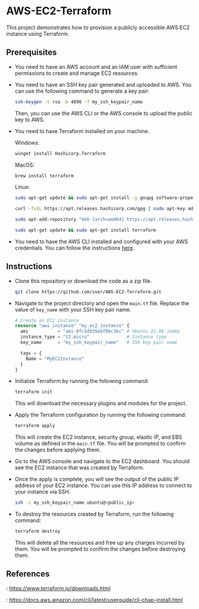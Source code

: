 # AWS-EC2-Terraform

This project demonstrates how to provision a publicly accessible AWS EC2 instance using Terraform.

## Prerequisites

- You need to have an AWS account and an IAM user with sufficient permissions to create and manage EC2 resources.
- You need to have an SSH key pair generated and uploaded to AWS. You can use the following command to generate a key pair:

  ```bash
  ssh-keygen -t rsa -b 4096 -f my_ssh_keypair_name
  ```

  Then, you can use the AWS CLI or the AWS console to upload the public key to AWS.

- You need to have Terraform installed on your machine.

    Windows:

    ```bash
    winget install Hashicorp.Terraform
    ```

    MacOS:

    ```bash
    brew install terraform
    ```

    Linux:

    ```bash
    sudo apt-get update && sudo apt-get install -y gnupg software-properties-common curl
    ```

    ```bash
    curl -fsSL https://apt.releases.hashicorp.com/gpg | sudo apt-key add -
    ```

    ```bash
    sudo apt-add-repository "deb [arch=amd64] https://apt.releases.hashicorp.com $(lsb_release -cs) main"
    ```

    ```bash
    sudo apt-get update && sudo apt-get install terraform
    ```

- You need to have the AWS CLI installed and configured with your AWS credentials. You can follow the instructions [here](https://docs.aws.amazon.com/cli/latest/userguide/cli-chap-configure.html).

## Instructions

- Clone this repository or download the code as a zip file.

  ```bash
  git clone https://github.com/user/AWS-EC2-Terraform.git
  ```

- Navigate to the project directory and open the `main.tf` file. Replace the value of `key_name` with your SSH key pair name.

  ```terraform
  # Create an EC2 instance
  resource "aws_instance" "my_ec2_instance" {
    ami           = "ami-0fc5d935ebf8bc3bc" # Ubuntu 22.04 Jammy
    instance_type = "t2.micro"              # Instance type
    key_name      = "my_ssh_keypair_name"   # SSH key pair name

    tags = {
      Name = "MyEC2Instance"
    }
  }
  ```

- Initialize Terraform by running the following command:

  ```bash
  terraform init
  ```

  This will download the necessary plugins and modules for the project.

- Apply the Terraform configuration by running the following command:

  ```bash
  terraform apply
  ```

  This will create the EC2 instance, security group, elastic IP, and EBS volume as defined in the `main.tf` file. You will be prompted to confirm the changes before applying them.

- Go to the AWS console and navigate to the EC2 dashboard. You should see the EC2 instance that was created by Terraform.

- Once the apply is complete, you will see the output of the public IP address of your EC2 instance. You can use this IP address to connect to your instance via SSH.

  ```bash
  ssh -i my_ssh_keypair_name ubuntu@<public_ip>
  ```

- To destroy the resources created by Terraform, run the following command:

  ```bash
  terraform destroy
  ```

  This will delete all the resources and free up any charges incurred by them. You will be prompted to confirm the changes before destroying them.

## References

: https://www.terraform.io/downloads.html

: https://docs.aws.amazon.com/cli/latest/userguide/cli-chap-install.html

